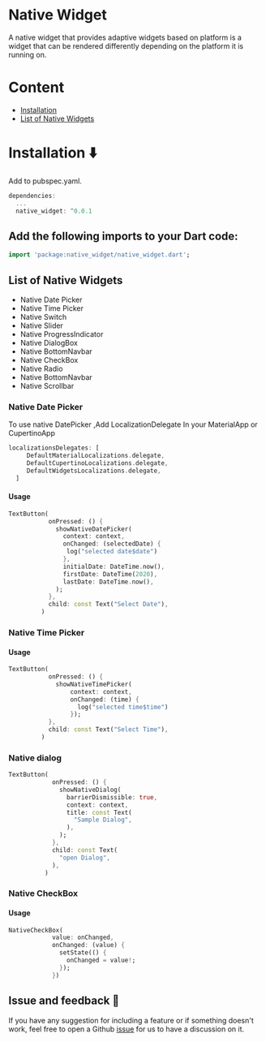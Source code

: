 <!--
This README describes the package. If you publish this package to pub.dev,
this README's contents appear on the landing page for your package.

For information about how to write a good package README, see the guide for
[writing package pages](https://dart.dev/guides/libraries/writing-package-pages).

For general information about developing packages, see the Dart guide for
[creating packages](https://dart.dev/guides/libraries/create-library-packages)
and the Flutter guide for
[developing packages and plugins](https://flutter.dev/developing-packages).
-->



# Native Widget

A native widget that provides adaptive widgets based on platform is a widget that can be rendered differently depending on the platform it is running on. 
# Content

- [Installation](#installation)
- [List of Native Widgets](#list-of-native-widgets)


# Installation ⬇️
Add to pubspec.yaml.
```dart
dependencies:
  ...
  native_widget: ^0.0.1
```

## Add the following imports to your Dart code: 
```dart
import 'package:native_widget/native_widget.dart';
```

## List of Native Widgets
- Native Date Picker
- Native Time Picker
- Native Switch
- Native Slider
- Native ProgressIndicator
- Native DialogBox
- Native BottomNavbar
- Native CheckBox
- Native Radio
- Native BottomNavbar
- Native Scrollbar



 
### Native Date Picker
  To use native DatePicker ,Add LocalizationDelegate In your MaterialApp or CupertinoApp
 ```dart
localizationsDelegates: [
      DefaultMaterialLocalizations.delegate,
      DefaultCupertinoLocalizations.delegate,
      DefaultWidgetsLocalizations.delegate,
   ]
 ``` 
 #### Usage
```dart
TextButton(
           onPressed: () {
             showNativeDatePicker(
               context: context,
               onChanged: (selectedDate) {
                log("selected date$date")
               },
               initialDate: DateTime.now(),
               firstDate: DateTime(2020),
               lastDate: DateTime.now(),
             );
           },
           child: const Text("Select Date"),
         )
```

### Native Time Picker

#### Usage
```dart
TextButton(
           onPressed: () {
             showNativeTimePicker(
                 context: context,
                 onChanged: (time) {
                   log("selected time$time")
                 });
           },
           child: const Text("Select Time"),
         )
```
### Native dialog  

```dart
TextButton(
            onPressed: () {
              showNativeDialog(
                barrierDismissible: true,
                context: context,
                title: const Text(
                  "Sample Dialog",
                ),
              );
            },
            child: const Text(
              "open Dialog",
            ),
          )
```
### Native CheckBox 
#### Usage
```dart
NativeCheckBox(
            value: onChanged,
            onChanged: (value) {
              setState(() {
                onChanged = value!;
              });
            })
```

## Issue and feedback 💭 

If you have any suggestion for including a feature or if something doesn't work, feel free to open a Github [issue](https://github.com/Madhan-Rkv-10/Native-Widget/issues) for us to have a discussion on it.
